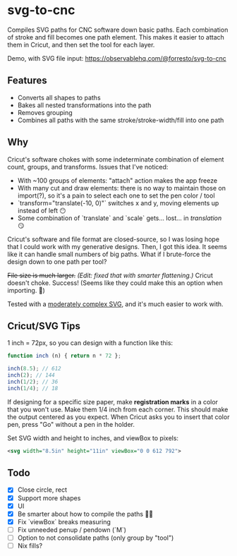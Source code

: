 # svg-to-cnc

Compiles SVG paths for CNC software down basic paths. Each combination of stroke and fill becomes one path element. This makes it easier to attach them in Cricut, and then set the tool for each layer.

Demo, with SVG file input: https://observablehq.com/@forresto/svg-to-cnc

## Features

* Converts all shapes to paths
* Bakes all nested transformations into the path
* Removes grouping
* Combines all paths with the same stroke/stroke-width/fill into one path

## Why

Cricut's software chokes with some indeterminate combination of element count, groups, and transforms. Issues that I've noticed:

- With ~100 groups of elements: "attach" action makes the app freeze
- With many cut and draw elements: there is no way to maintain those on import(?), so it's a pain to select each one to set the pen color / tool
- \`transform="translate(-10, 0)"\` switches x and y, moving elements up instead of left 😶
- Some combination of \`translate\` and \`scale\` gets... lost... in _translation_ 😏

Cricut's software and file format are closed-source, so I was losing hope that I could work with my generative designs. Then, I got this idea. It seems like it can handle small numbers of big paths. What if I brute-force the design down to one path per tool?

~~File size is much larger.~~ _(Edit: fixed that with smarter flattening.)_ Cricut doesn't choke. Success! (Seems like they could make this an option when importing. 🤔)

Tested with a [moderately complex SVG](https://observablehq.com/@forresto/moon-grid), and it's much easier to work with.

## Cricut/SVG Tips

1 inch = 72px, so you can design with a function like this:

~~~js
function inch (n) { return n * 72 };

inch(8.5); // 612
inch(2); // 144
inch(1/2); // 36
inch(1/4); // 18
~~~

If designing for a specific size paper, make **registration marks** in a color that you won't use. Make them 1/4 inch from each corner. This should make the output centered as you expect. When Cricut asks you to insert that color pen, press "Go" without a pen in the holder.

Set SVG width and height to inches, and viewBox to pixels:

~~~svg
<svg width="8.5in" height="11in" viewBox="0 0 612 792">
~~~

## Todo

- [x] Close circle, rect
- [x] Support more shapes
- [x] UI
- [x] Be smarter about how to compile the paths 🤷‍♀️
- [x] Fix \`viewBox\` breaks measuring
- [ ] Fix unneeded penup / pendown (\`M\`)
- [ ] Option to not consolidate paths (only group by "tool")
- [ ] Nix fills?
